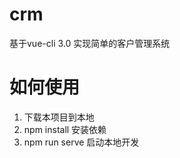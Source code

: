 # crm
基于vue-cli 3.0 实现简单的客户管理系统



# 如何使用


 1. 下载本项目到本地
 2. npm install 安装依赖
 3. npm run serve 启动本地开发